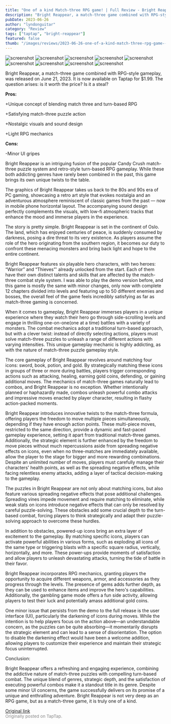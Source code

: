 ```yaml
---
title: "One of a kind Match-three RPG game! | Full Review - Bright Reappear"
description: "Bright Reappear, a match-three game combined with RPG-style gameplay, was released on June 21, 2023. It is now available on Taptap for $1.99. The question arises: is it worth the price? Is it a steal?"
pubDate: 2023-06-26
author: "lyndonguitar"
category: "Review"
tags: ["taptap", "bright-reappear"]
featured: false
thumb: "/images/reviews/2023-06-26-one-of-a-kind-match-three-rpg-game--full-review---bright-reappear-0.avif"
---
```


<div class="gallery">
  <img src="/images/reviews/2023-06-26-one-of-a-kind-match-three-rpg-game--full-review---bright-reappear-0.avif" alt="screenshot" />
  <img src="/images/reviews/2023-06-26-one-of-a-kind-match-three-rpg-game--full-review---bright-reappear-1.avif" alt="screenshot" />
  <img src="/images/reviews/2023-06-26-one-of-a-kind-match-three-rpg-game--full-review---bright-reappear-2.avif" alt="screenshot" />
  <img src="/images/reviews/2023-06-26-one-of-a-kind-match-three-rpg-game--full-review---bright-reappear-3.avif" alt="screenshot" />
  <img src="/images/reviews/2023-06-26-one-of-a-kind-match-three-rpg-game--full-review---bright-reappear-4.avif" alt="screenshot" />
  <img src="/images/reviews/2023-06-26-one-of-a-kind-match-three-rpg-game--full-review---bright-reappear-5.avif" alt="screenshot" />
  <img src="/images/reviews/2023-06-26-one-of-a-kind-match-three-rpg-game--full-review---bright-reappear-6.avif" alt="screenshot" />
  <img src="/images/reviews/2023-06-26-one-of-a-kind-match-three-rpg-game--full-review---bright-reappear-7.avif" alt="screenshot" />
  <img src="/images/reviews/2023-06-26-one-of-a-kind-match-three-rpg-game--full-review---bright-reappear-8.avif" alt="screenshot" />
</div>

Bright Reappear, a match-three game combined with RPG-style gameplay, was released on June 21, 2023. It is now available on Taptap for $1.99. The question arises: is it worth the price? Is it a steal?


**Pros:**


+Unique concept of blending match three and turn-based RPG

+Satisfying match-three puzzle action

+Nostalgic visuals and sound design

+Light RPG mechanics


**Cons:**


-Minor UI gripes

Bright Reappear is an intriguing fusion of the popular Candy Crush match-three puzzle system and retro-style turn-based RPG gameplay. While these both addicting genres have rarely been combined in the past, this game brings its own unique twists to the table.

The graphics of Bright Reappear takes us back to the 80s and 90s era of PC gaming, showcasing a retro art style that evokes nostalgia and an adventurous atmosphere reminiscent of classic games from the past — now in mobile phone horizontal layout. The accompanying sound design perfectly complements the visuals, with low-fi atmospheric tracks that enhance the mood and immerse players in the experience.

The story is pretty simple. Bright Reappear is set in the continent of Oslo. The land, which has enjoyed centuries of peace, is suddenly consumed by darkness, posing a dire threat to its very existence. As players assume the role of the hero originating from the southern region, it becomes our duty to confront these menacing monsters and bring back light and hope to the entire continent.

Bright Reappear features six playable hero characters, with two heroes: “Warrior” and “Thieves”' already unlocked from the start. Each of them have their own distinct talents and skills that are affected by the match-three combat style system. I was able to play the demo version before, and this game is mostly the same with minor changes, only now with complete 12 chapters divided into levels and featuring up to 50 different enemies and bosses, the overall feel of the game feels incredibly satisfying as far as match-three gaming is concerned.

When it comes to gameplay, Bright Reappear immerses players in a unique experience where they watch their hero go through side-scrolling levels and engage in thrilling one-on-one(one at  a time) battles with a variety of monsters. The combat mechanics adopt a traditional turn-based approach, but with a clever twist: instead of directly selecting actions, players must solve match-three puzzles to unleash a range of different actions with varying intensities. This unique gameplay mechanic is highly addicting, as with the nature of match-three puzzle gameplay style.

The core gameplay of Bright Reappear revolves around matching four icons: sword, book, potion, and gold. By strategically matching these icons in groups of three or more during battles, players trigger corresponding actions such as attacking, healing, earning gold coins, defending, or gaining additional moves. The mechanics of match-three games naturally lead to combos, and Bright Reappear is no exception. Whether intentionally planned or haphazardly made, combos unleash powerful combo attacks and impressive moves enacted by player character, resulting in flashy action-packed moments.

Bright Reappear introduces innovative twists to the match-three formula, offering players the freedom to move multiple pieces simultaneously,  depending if they have enough action points. These multi-piece moves, restricted to the same direction, provide a dynamic and fast-paced gameplay experience, setting it apart from traditional match-three games. Additionally, the strategic element is further enhanced by the freedom to move pieces without much repercussions aside from spreading negative effects on icons, even when no three-matches are immediately available, allow the player to the stage for bigger and more rewarding combinations. Despite an unlimited number of moves, players must carefully manage their characters' health points, as well as the spreading negative effects, while facing relentless enemy attacks, adding a layer of tactical decision-making to the gameplay.

The puzzles in Bright Reappear are not only about matching icons, but also feature various spreading negative effects that pose additional challenges. Spreading vines impede movement and require matching to eliminate, while weak stats on icons introduce negative effects that can only be resolved by careful puzzle-solving. These obstacles add some crucial depth to the turn-based combat, forcing players to think strategically and adapt their puzzle-solving approach to overcome these hurdles.

In addition to obstacles, powered-up icons bring an extra layer of excitement to the gameplay. By matching specific icons, players can activate powerful abilities in various forms, such as exploding all icons of the same type or triggering blasts with a specific square radius, vertically, horizontally, and more. These power-ups provide moments of satisfaction and allow players to unleash devastating attacks, turning the tide of battle in their favor.

Bright Reappear incorporates RPG mechanics, granting players the opportunity to acquire different weapons, armor, and accessories as they progress through the levels. The presence of gems adds further depth, as they can be used to enhance items and improve the hero's capabilities. Additionally, the gambling game mode offers a fun side activity, allowing players to test their luck and potentially amass additional gold coins.

One minor issue that persists from the demo to the full release is the user interface (UI), particularly the darkening of icons during moves. While the intention is to help players focus on the action above—an understandable concern, as the puzzles can be quite absorbing—it momentarily disrupts the strategic element and can lead to a sense of disorientation. The option to disable the darkening effect would have been a welcome addition, allowing players to customize their experience and maintain their strategic focus uninterrupted.

Conclusion:

Bright Reappear offers a refreshing and engaging experience, combining the addictive nature of match-three puzzles with compelling turn-based combat. The unique blend of genres, strategic depth, and the satisfaction of executing powerful combos make it a standout title in its genre. Despite some minor UI concerns, the game successfully delivers on its promise of a unique and enthralling adventure. Bright Reappear is not very deep as an RPG game, but as a match-three game, it is truly one of a kind.

[Original link](https://www.taptap.io/post/5904085)<br><span style="font-size: 0.95em; color: #888;">Originally posted on TapTap.</span>
